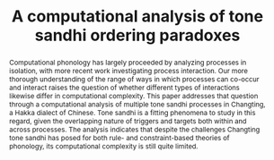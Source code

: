 ---
abstract: Computational phonology has largely proceeded by analyzing processes in isolation, with more recent work investigating process interaction. Our more thorough understanding of the range of ways in which processes can co-occur and interact raises the question of whether different types of interactions likewise differ in computational complexity. This paper addresses that question through a computational analysis of multiple tone sandhi processes in Changting, a Hakka dialect of Chinese. Tone sandhi is a fitting phenomena to study in this regard, given the overlapping nature of triggers and targets both within and across processes. The analysis indicates that despite the challenges Changting tone sandhi has posed for both rule- and constraint-based theories of phonology, its computational complexity is still quite limited.
authors:
  - admin
  - Jane Chandlee
date: ""
doi: ""
featured: false
projects: []
publication: '*Supplemental Proceedings of NELS 50*'
publication_short: ""
publication_types:
  - "1"
publishDate: "2020-06-20T00:00:00Z"
summary:
tags:
title: A computational analysis of tone sandhi ordering paradoxes
url_code: ""
url_dataset: ""
url_pdf: files/Oakden_Chandlee_tone_sandhi_paradox.pdf
url_poster: ""
url_project: ""
url_slides: ""
url_source: ""
url_video: ""
---